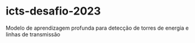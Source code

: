 # icts-desafio-2023
Modelo de aprendizagem profunda para detecção de torres de energia e linhas de transmissão
